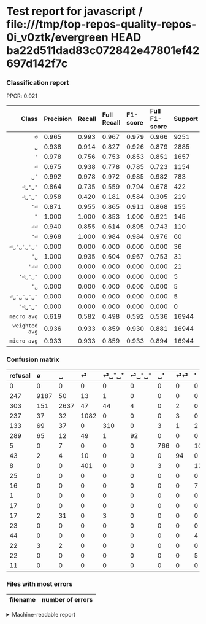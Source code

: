 # Test report for javascript / file:///tmp/top-repos-quality-repos-0i_v0ztk/evergreen HEAD ba22d511dad83c072842e47801ef42697d142f7c

### Classification report

PPCR: 0.921

| Class | Precision | Recall | Full Recall | F1-score | Full F1-score | Support | Full Support | PPCR |
|------:|:----------|:-------|:------------|:---------|:---------|:--------|:-------------|:-----|
| `∅` | 0.965| 0.993| 0.967| 0.979| 0.966| 9251| 9498| 0.974 |
| `␣` | 0.938| 0.914| 0.827| 0.926| 0.879| 2885| 3188| 0.905 |
| `'` | 0.978| 0.756| 0.753| 0.853| 0.851| 1657| 1665| 0.995 |
| `⏎` | 0.675| 0.938| 0.778| 0.785| 0.723| 1154| 1391| 0.830 |
| `␣'` | 0.992| 0.978| 0.972| 0.985| 0.982| 783| 788| 0.994 |
| `⏎␣⁺␣⁺` | 0.864| 0.735| 0.559| 0.794| 0.678| 422| 555| 0.760 |
| `⏎␣⁻␣⁻` | 0.958| 0.420| 0.181| 0.584| 0.305| 219| 508| 0.431 |
| `'⏎` | 0.871| 0.955| 0.865| 0.911| 0.868| 155| 171| 0.906 |
| `"` | 1.000| 1.000| 0.853| 1.000| 0.921| 145| 170| 0.853 |
| `⏎⏎` | 0.940| 0.855| 0.614| 0.895| 0.743| 110| 153| 0.719 |
| `"⏎` | 0.968| 1.000| 0.984| 0.984| 0.976| 60| 61| 0.984 |
| `⏎␣⁺␣⁺␣⁺␣⁺` | 0.000| 0.000| 0.000| 0.000| 0.000| 36| 53| 0.679 |
| `"␣` | 1.000| 0.935| 0.604| 0.967| 0.753| 31| 48| 0.646 |
| `'⏎⏎` | 0.000| 0.000| 0.000| 0.000| 0.000| 21| 44| 0.477 |
| `'⏎␣⁻␣⁻` | 0.000| 0.000| 0.000| 0.000| 0.000| 5| 49| 0.102 |
| `'␣` | 0.000| 0.000| 0.000| 0.000| 0.000| 5| 27| 0.185 |
| `⏎␣⁻␣⁻␣⁻␣⁻` | 0.000| 0.000| 0.000| 0.000| 0.000| 5| 27| 0.185 |
| `"⏎␣⁻␣⁻` | 0.000| 0.000| 0.000| 0.000| 0.000| 0| 11| 0.000 |
| `macro avg` | 0.619| 0.582| 0.498| 0.592| 0.536| 16944| 18407| 0.921 |
| `weighted avg` | 0.936| 0.933| 0.859| 0.930| 0.881| 16944| 18407| 0.921 |
| `micro avg` | 0.933| 0.933| 0.859| 0.933| 0.894| 16944| 18407| 0.921 |

### Confusion matrix

|refusal|  ∅| ␣| ⏎| ⏎␣⁺␣⁺| ⏎␣⁻␣⁻| ␣'| ⏎⏎| '| "| '⏎| "⏎| "␣| ⏎␣⁺␣⁺␣⁺␣⁺| '⏎⏎| '⏎␣⁻␣⁻| ⏎␣⁻␣⁻␣⁻␣⁻| '␣| "⏎␣⁻␣⁻| 
|:---|:---|:---|:---|:---|:---|:---|:---|:---|:---|:---|:---|:---|:---|:---|:---|:---|:---|:---|
|0 |0 |0 |0 |0 |0 |0 |0 |0 |0 |0 |0 |0 |0 |0 |0 |0 |0 |0 |
|247 |9187 |50 |13 |1 |0 |0 |0 |0 |0 |0 |0 |0 |0 |0 |0 |0 |0 |0 |
|303 |151 |2637 |47 |44 |4 |0 |2 |0 |0 |0 |0 |0 |0 |0 |0 |0 |0 |0 |
|237 |37 |32 |1082 |0 |0 |0 |3 |0 |0 |0 |0 |0 |0 |0 |0 |0 |0 |0 |
|133 |69 |37 |0 |310 |0 |3 |1 |2 |0 |0 |0 |0 |0 |0 |0 |0 |0 |0 |
|289 |65 |12 |49 |1 |92 |0 |0 |0 |0 |0 |0 |0 |0 |0 |0 |0 |0 |0 |
|5 |0 |7 |0 |0 |0 |766 |0 |10 |0 |0 |0 |0 |0 |0 |0 |0 |0 |0 |
|43 |2 |4 |10 |0 |0 |0 |94 |0 |0 |0 |0 |0 |0 |0 |0 |0 |0 |0 |
|8 |0 |0 |401 |0 |0 |3 |0 |1253 |0 |0 |0 |0 |0 |0 |0 |0 |0 |0 |
|25 |0 |0 |0 |0 |0 |0 |0 |0 |145 |0 |0 |0 |0 |0 |0 |0 |0 |0 |
|16 |0 |0 |0 |0 |0 |0 |0 |7 |0 |148 |0 |0 |0 |0 |0 |0 |0 |0 |
|1 |0 |0 |0 |0 |0 |0 |0 |0 |0 |0 |60 |0 |0 |0 |0 |0 |0 |0 |
|17 |0 |0 |0 |0 |0 |0 |0 |0 |0 |0 |2 |29 |0 |0 |0 |0 |0 |0 |
|17 |2 |31 |0 |3 |0 |0 |0 |0 |0 |0 |0 |0 |0 |0 |0 |0 |0 |0 |
|23 |0 |0 |0 |0 |0 |0 |0 |0 |0 |21 |0 |0 |0 |0 |0 |0 |0 |0 |
|44 |0 |0 |0 |0 |0 |0 |0 |4 |0 |1 |0 |0 |0 |0 |0 |0 |0 |0 |
|22 |3 |2 |0 |0 |0 |0 |0 |0 |0 |0 |0 |0 |0 |0 |0 |0 |0 |0 |
|22 |0 |0 |0 |0 |0 |0 |0 |5 |0 |0 |0 |0 |0 |0 |0 |0 |0 |0 |
|11 |0 |0 |0 |0 |0 |0 |0 |0 |0 |0 |0 |0 |0 |0 |0 |0 |0 |0 |

### Files with most errors

| filename | number of errors|
|:----:|:-----|

<details>
    <summary>Machine-readable report</summary>
```json
{
  "cl_report": {"\"": {"f1-score": 1.0, "precision": 1.0, "recall": 1.0, "support": 145}, "\"\u23ce": {"f1-score": 0.9836065573770492, "precision": 0.967741935483871, "recall": 1.0, "support": 60}, "\"\u23ce\u2423\u207b\u2423\u207b": {"f1-score": 0.0, "precision": 0.0, "recall": 0.0, "support": 0}, "\"\u2423": {"f1-score": 0.9666666666666666, "precision": 1.0, "recall": 0.9354838709677419, "support": 31}, "\u0027": {"f1-score": 0.8529611980939413, "precision": 0.9781420765027322, "recall": 0.756185878092939, "support": 1657}, "\u0027\u23ce": {"f1-score": 0.9107692307692308, "precision": 0.8705882352941177, "recall": 0.9548387096774194, "support": 155}, "\u0027\u23ce\u23ce": {"f1-score": 0.0, "precision": 0.0, "recall": 0.0, "support": 21}, "\u0027\u23ce\u2423\u207b\u2423\u207b": {"f1-score": 0.0, "precision": 0.0, "recall": 0.0, "support": 5}, "\u0027\u2423": {"f1-score": 0.0, "precision": 0.0, "recall": 0.0, "support": 5}, "macro avg": {"f1-score": 0.5923576159100546, "precision": 0.6193968008860635, "recall": 0.5821532946375256, "support": 16944}, "micro avg": {"f1-score": 0.9326605288007555, "precision": 0.9326605288007555, "recall": 0.9326605288007555, "support": 16944}, "weighted avg": {"f1-score": 0.9298580460158782, "precision": 0.936049036265096, "recall": 0.9326605288007555, "support": 16944}, "\u2205": {"f1-score": 0.9790589865188895, "precision": 0.9654266498528794, "recall": 0.9930818289914604, "support": 9251}, "\u23ce": {"f1-score": 0.7851959361393324, "precision": 0.6754057428214731, "recall": 0.9376083188908145, "support": 1154}, "\u23ce\u23ce": {"f1-score": 0.8952380952380952, "precision": 0.94, "recall": 0.8545454545454545, "support": 110}, "\u23ce\u2423\u207a\u2423\u207a": {"f1-score": 0.7938540332906531, "precision": 0.8635097493036211, "recall": 0.7345971563981043, "support": 422}, "\u23ce\u2423\u207a\u2423\u207a\u2423\u207a\u2423\u207a": {"f1-score": 0.0, "precision": 0.0, "recall": 0.0, "support": 36}, "\u23ce\u2423\u207b\u2423\u207b": {"f1-score": 0.5841269841269842, "precision": 0.9583333333333334, "recall": 0.4200913242009132, "support": 219}, "\u23ce\u2423\u207b\u2423\u207b\u2423\u207b\u2423\u207b": {"f1-score": 0.0, "precision": 0.0, "recall": 0.0, "support": 5}, "\u2423": {"f1-score": 0.9257503949447077, "precision": 0.9377667140825036, "recall": 0.9140381282495668, "support": 2885}, "\u2423\u0027": {"f1-score": 0.9852090032154341, "precision": 0.9922279792746114, "recall": 0.9782886334610472, "support": 783}},
  "cl_report_full": {"\"": {"f1-score": 0.9206349206349206, "precision": 1.0, "recall": 0.8529411764705882, "support": 170}, "\"\u23ce": {"f1-score": 0.975609756097561, "precision": 0.967741935483871, "recall": 0.9836065573770492, "support": 61}, "\"\u23ce\u2423\u207b\u2423\u207b": {"f1-score": 0.0, "precision": 0.0, "recall": 0.0, "support": 11}, "\"\u2423": {"f1-score": 0.7532467532467533, "precision": 1.0, "recall": 0.6041666666666666, "support": 48}, "\u0027": {"f1-score": 0.8506449422946367, "precision": 0.9781420765027322, "recall": 0.7525525525525526, "support": 1665}, "\u0027\u23ce": {"f1-score": 0.8680351906158358, "precision": 0.8705882352941177, "recall": 0.8654970760233918, "support": 171}, "\u0027\u23ce\u23ce": {"f1-score": 0.0, "precision": 0.0, "recall": 0.0, "support": 44}, "\u0027\u23ce\u2423\u207b\u2423\u207b": {"f1-score": 0.0, "precision": 0.0, "recall": 0.0, "support": 49}, "\u0027\u2423": {"f1-score": 0.0, "precision": 0.0, "recall": 0.0, "support": 27}, "macro avg": {"f1-score": 0.5358133090456343, "precision": 0.6193968008860635, "recall": 0.49762019668377366, "support": 18407}, "micro avg": {"f1-score": 0.8940624027608837, "precision": 0.9326605288007555, "recall": 0.8585320801868854, "support": 18407}, "weighted avg": {"f1-score": 0.8812946274578233, "precision": 0.9260063176294039, "recall": 0.8585320801868854, "support": 18407}, "\u2205": {"f1-score": 0.9663405911433681, "precision": 0.9654266498528794, "recall": 0.967256264476732, "support": 9498}, "\u23ce": {"f1-score": 0.7230203808887404, "precision": 0.6754057428214731, "recall": 0.7778576563623293, "support": 1391}, "\u23ce\u23ce": {"f1-score": 0.7430830039525692, "precision": 0.94, "recall": 0.6143790849673203, "support": 153}, "\u23ce\u2423\u207a\u2423\u207a": {"f1-score": 0.6783369803063457, "precision": 0.8635097493036211, "recall": 0.5585585585585585, "support": 555}, "\u23ce\u2423\u207a\u2423\u207a\u2423\u207a\u2423\u207a": {"f1-score": 0.0, "precision": 0.0, "recall": 0.0, "support": 53}, "\u23ce\u2423\u207b\u2423\u207b": {"f1-score": 0.304635761589404, "precision": 0.9583333333333334, "recall": 0.18110236220472442, "support": 508}, "\u23ce\u2423\u207b\u2423\u207b\u2423\u207b\u2423\u207b": {"f1-score": 0.0, "precision": 0.0, "recall": 0.0, "support": 27}, "\u2423": {"f1-score": 0.8789999999999999, "precision": 0.9377667140825036, "recall": 0.8271643663739021, "support": 3188}, "\u2423\u0027": {"f1-score": 0.982051282051282, "precision": 0.9922279792746114, "recall": 0.9720812182741116, "support": 788}},
  "ppcr": 0.9205193676318791
}
```
</details>
